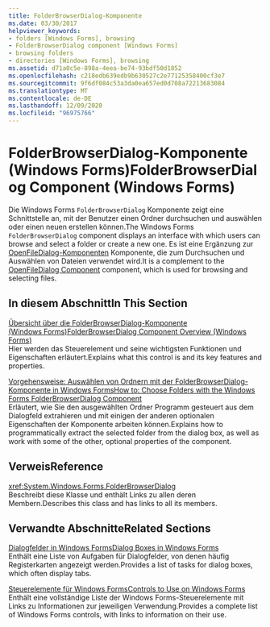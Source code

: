 ```yaml
---
title: FolderBrowserDialog-Komponente
ms.date: 03/30/2017
helpviewer_keywords:
- folders [Windows Forms], browsing
- FolderBrowserDialog component [Windows Forms]
- browsing folders
- directories [Windows Forms], browsing
ms.assetid: d71a0c5e-898a-4eea-be74-93bdf50d1852
ms.openlocfilehash: c218edb639edb9b630527c2e77125358400cf3e7
ms.sourcegitcommit: 9f6df084c53a3da0ea657ed0d708a72213683084
ms.translationtype: MT
ms.contentlocale: de-DE
ms.lasthandoff: 12/09/2020
ms.locfileid: "96975766"
---
```

# <a name="folderbrowserdialog-component-windows-forms"></a><span data-ttu-id="736ce-102">FolderBrowserDialog-Komponente (Windows Forms)</span><span class="sxs-lookup"><span data-stu-id="736ce-102">FolderBrowserDialog Component (Windows Forms)</span></span>
<span data-ttu-id="736ce-103">Die Windows Forms `FolderBrowserDialog` Komponente zeigt eine Schnittstelle an, mit der Benutzer einen Ordner durchsuchen und auswählen oder einen neuen erstellen können.</span><span class="sxs-lookup"><span data-stu-id="736ce-103">The Windows Forms `FolderBrowserDialog` component displays an interface with which users can browse and select a folder or create a new one.</span></span> <span data-ttu-id="736ce-104">Es ist eine Ergänzung zur [OpenFileDialog-Komponenten](openfiledialog-component-windows-forms.md) Komponente, die zum Durchsuchen und Auswählen von Dateien verwendet wird.</span><span class="sxs-lookup"><span data-stu-id="736ce-104">It is a complement to the [OpenFileDialog Component](openfiledialog-component-windows-forms.md) component, which is used for browsing and selecting files.</span></span>  
  
## <a name="in-this-section"></a><span data-ttu-id="736ce-105">In diesem Abschnitt</span><span class="sxs-lookup"><span data-stu-id="736ce-105">In This Section</span></span>  
 [<span data-ttu-id="736ce-106">Übersicht über die FolderBrowserDialog-Komponente (Windows Forms)</span><span class="sxs-lookup"><span data-stu-id="736ce-106">FolderBrowserDialog Component Overview (Windows Forms)</span></span>](folderbrowserdialog-component-overview-windows-forms.md)  
 <span data-ttu-id="736ce-107">Hier werden das Steuerelement und seine wichtigsten Funktionen und Eigenschaften erläutert.</span><span class="sxs-lookup"><span data-stu-id="736ce-107">Explains what this control is and its key features and properties.</span></span>  
  
 [<span data-ttu-id="736ce-108">Vorgehensweise: Auswählen von Ordnern mit der FolderBrowserDialog-Komponente in Windows Forms</span><span class="sxs-lookup"><span data-stu-id="736ce-108">How to: Choose Folders with the Windows Forms FolderBrowserDialog Component</span></span>](how-to-choose-folders-with-the-windows-forms-folderbrowserdialog-component.md)  
 <span data-ttu-id="736ce-109">Erläutert, wie Sie den ausgewählten Ordner Programm gesteuert aus dem Dialogfeld extrahieren und mit einigen der anderen optionalen Eigenschaften der Komponente arbeiten können.</span><span class="sxs-lookup"><span data-stu-id="736ce-109">Explains how to programmatically extract the selected folder from the dialog box, as well as work with some of the other, optional properties of the component.</span></span>  
  
## <a name="reference"></a><span data-ttu-id="736ce-110">Verweis</span><span class="sxs-lookup"><span data-stu-id="736ce-110">Reference</span></span>  
 <xref:System.Windows.Forms.FolderBrowserDialog>  
 <span data-ttu-id="736ce-111">Beschreibt diese Klasse und enthält Links zu allen deren Membern.</span><span class="sxs-lookup"><span data-stu-id="736ce-111">Describes this class and has links to all its members.</span></span>  
  
## <a name="related-sections"></a><span data-ttu-id="736ce-112">Verwandte Abschnitte</span><span class="sxs-lookup"><span data-stu-id="736ce-112">Related Sections</span></span>  
 [<span data-ttu-id="736ce-113">Dialogfelder in Windows Forms</span><span class="sxs-lookup"><span data-stu-id="736ce-113">Dialog Boxes in Windows Forms</span></span>](../dialog-boxes-in-windows-forms.md)  
 <span data-ttu-id="736ce-114">Enthält eine Liste von Aufgaben für Dialogfelder, von denen häufig Registerkarten angezeigt werden.</span><span class="sxs-lookup"><span data-stu-id="736ce-114">Provides a list of tasks for dialog boxes, which often display tabs.</span></span>  
  
 [<span data-ttu-id="736ce-115">Steuerelemente für Windows Forms</span><span class="sxs-lookup"><span data-stu-id="736ce-115">Controls to Use on Windows Forms</span></span>](controls-to-use-on-windows-forms.md)  
 <span data-ttu-id="736ce-116">Enthält eine vollständige Liste der Windows Forms-Steuerelemente mit Links zu Informationen zur jeweiligen Verwendung.</span><span class="sxs-lookup"><span data-stu-id="736ce-116">Provides a complete list of Windows Forms controls, with links to information on their use.</span></span>
